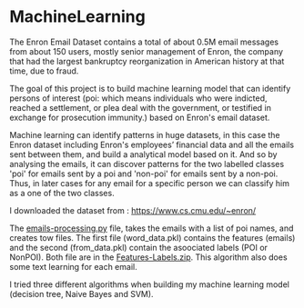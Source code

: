 # MachineLearning

The Enron Email Dataset contains a total of about 0.5M email messages from about 150 users, mostly senior management of Enron, the company that had the largest bankruptcy reorganization in American history at that time, due to fraud.

The goal of this project is to build machine learning model that can identify persons of interest (poi: which means individuals who were indicted, reached a settlement, or plea deal with the government, or testified in exchange for prosecution immunity.) based on Enron's email dataset.

Machine learning can identify patterns in huge datasets, in this case the Enron dataset including Enron's employees’ financial data and all the emails sent between them, and build a analytical model based on it. And so by analysing the emails, it can discover patterns for the two labelled classes 'poi' for emails sent by a poi and 'non-poi' for emails sent by a non-poi. Thus, in later cases for any email for a specific person we can classify him as a one of the two classes.

I downloaded the dataset from : https://www.cs.cmu.edu/~enron/

The [emails-processing.py](https://github.com/HazemHalawi/MachineLearning/blob/master/emails-processing.py) file, takes the emails with a list of poi names, and creates tow files. The first file (word_data.pkl) contains the features (emails) and the second (from_data.pkl) contain the asoociated labels (POI or NonPOI). Both file are in the [Features-Labels.zip](https://github.com/HazemHalawi/MachineLearning/blob/master/Features-Labels.zip). This algorithm also does some text learning for each email.

I tried three different algorithms when building my machine learning model (decision tree, Naive Bayes and SVM).



